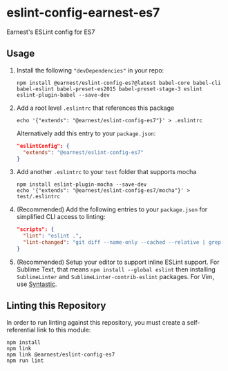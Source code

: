 # eslint-config-earnest-es7

Earnest's ESLint config for ES7

## Usage

1. Install the following `"devDependencies"` in your repo:

    ```
    npm install @earnest/eslint-config-es7@latest babel-core babel-cli babel-eslint babel-preset-es2015 babel-preset-stage-3 eslint eslint-plugin-babel --save-dev
    ```

2. Add a root level `.eslintrc` that references this package

    ```
    echo '{"extends": "@earnest/eslint-config-es7"}' > .eslintrc
    ```

    Alternatively add this entry to your `package.json`:

    ```json
    "eslintConfig": {
      "extends": "@earnest/eslint-config-es7"
    }
    ```

3. Add another `.eslintrc` to your `test` folder that supports mocha

    ```
    npm install eslint-plugin-mocha --save-dev
    echo '{"extends": "@earnest/eslint-config-es7/mocha"}' > test/.eslintrc
    ```

4. (Recommended) Add the following entries to your `package.json` for simplified CLI access to linting:

    ```json
    "scripts": {
      "lint": "eslint .",
      "lint-changed": "git diff --name-only --cached --relative | grep '\\.js$' | xargs ./node_modules/.bin/eslint"
    }
    ```

5. (Recommended) Setup your editor to support inline ESLint support. For Sublime Text, that means `npm install --global eslint` then installing `SublimeLinter` and `SublimeLinter-contrib-eslint` packages. For Vim, use [Syntastic](https://github.com/scrooloose/syntastic).

## Linting this Repository

In order to run linting against this repository, you must create a self-referential link to this module:

 ```
 npm install
 npm link
 npm link @earnest/eslint-config-es7
 npm run lint
 ```
